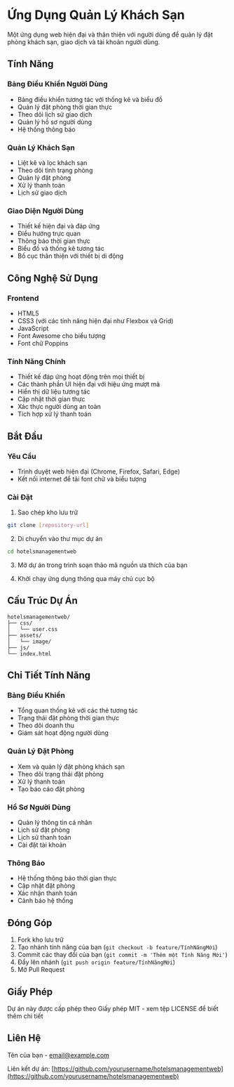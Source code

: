 # Ứng Dụng Quản Lý Khách Sạn

Một ứng dụng web hiện đại và thân thiện với người dùng để quản lý đặt phòng khách sạn, giao dịch và tài khoản người dùng.

## Tính Năng

### Bảng Điều Khiển Người Dùng
- Bảng điều khiển tương tác với thống kê và biểu đồ
- Quản lý đặt phòng thời gian thực
- Theo dõi lịch sử giao dịch
- Quản lý hồ sơ người dùng
- Hệ thống thông báo

### Quản Lý Khách Sạn
- Liệt kê và lọc khách sạn
- Theo dõi tình trạng phòng
- Quản lý đặt phòng
- Xử lý thanh toán
- Lịch sử giao dịch

### Giao Diện Người Dùng
- Thiết kế hiện đại và đáp ứng
- Điều hướng trực quan
- Thông báo thời gian thực
- Biểu đồ và thống kê tương tác
- Bố cục thân thiện với thiết bị di động

## Công Nghệ Sử Dụng

### Frontend
- HTML5
- CSS3 (với các tính năng hiện đại như Flexbox và Grid)
- JavaScript
- Font Awesome cho biểu tượng
- Font chữ Poppins

### Tính Năng Chính
- Thiết kế đáp ứng hoạt động trên mọi thiết bị
- Các thành phần UI hiện đại với hiệu ứng mượt mà
- Hiển thị dữ liệu tương tác
- Cập nhật thời gian thực
- Xác thực người dùng an toàn
- Tích hợp xử lý thanh toán

## Bắt Đầu

### Yêu Cầu
- Trình duyệt web hiện đại (Chrome, Firefox, Safari, Edge)
- Kết nối internet để tải font chữ và biểu tượng

### Cài Đặt
1. Sao chép kho lưu trữ
```bash
git clone [repository-url]
```

2. Di chuyển vào thư mục dự án
```bash
cd hotelsmanagementweb
```

3. Mở dự án trong trình soạn thảo mã nguồn ưa thích của bạn

4. Khởi chạy ứng dụng thông qua máy chủ cục bộ

## Cấu Trúc Dự Án

```
hotelsmanagementweb/
├── css/
│   └── user.css
├── assets/
│   └── image/
├── js/
└── index.html
```

## Chi Tiết Tính Năng

### Bảng Điều Khiển
- Tổng quan thống kê với các thẻ tương tác
- Trạng thái đặt phòng thời gian thực
- Theo dõi doanh thu
- Giám sát hoạt động người dùng

### Quản Lý Đặt Phòng
- Xem và quản lý đặt phòng khách sạn
- Theo dõi trạng thái đặt phòng
- Xử lý thanh toán
- Tạo báo cáo đặt phòng

### Hồ Sơ Người Dùng
- Quản lý thông tin cá nhân
- Lịch sử đặt phòng
- Lịch sử thanh toán
- Cài đặt tài khoản

### Thông Báo
- Hệ thống thông báo thời gian thực
- Cập nhật đặt phòng
- Xác nhận thanh toán
- Cảnh báo hệ thống

## Đóng Góp

1. Fork kho lưu trữ
2. Tạo nhánh tính năng của bạn (`git checkout -b feature/TínhNăngMới`)
3. Commit các thay đổi của bạn (`git commit -m 'Thêm một Tính Năng Mới'`)
4. Đẩy lên nhánh (`git push origin feature/TínhNăngMới`)
5. Mở Pull Request

## Giấy Phép

Dự án này được cấp phép theo Giấy phép MIT - xem tệp LICENSE để biết thêm chi tiết

## Liên Hệ

Tên của bạn - email@example.com

Liên kết dự án: [https://github.com/yourusername/hotelsmanagementweb](https://github.com/yourusername/hotelsmanagementweb) 